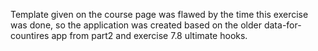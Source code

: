 Template given on the course page was flawed by the time this exercise was done, 
so the application was created based on the older data-for-countires app from part2 and exercise 7.8 ultimate hooks.